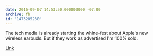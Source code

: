 ```yaml
---
date: 2016-09-07 14:53:50.000000000 -07:00
archive: fb
id: '1473285230'
---
```


The tech media is already starting the whine-fest about Apple's new wireless earbuds. But if they work as advertised I'm 100% sold. 

[Link](http://www.apple.com/airpods/)
